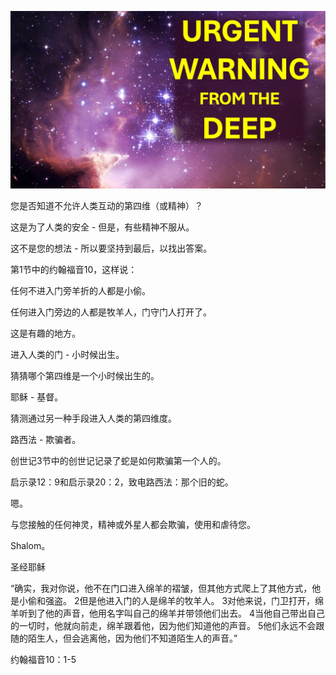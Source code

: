 ![Video cover image](../cover.jpg "cover photo")

您是否知道不允许人类互动的第四维（或精神）？

这是为了人类的安全 - 但是，有些精神不服从。

这不是您的想法 - 所以要坚持到最后，以找出答案。

第1节中的约翰福音10，这样说：

任何不进入门旁羊折的人都是小偷。

任何进入门旁边的人都是牧羊人，门守门人打开了。

这是有趣的地方。

进入人类的门 - 小时候出生。

猜猜哪个第四维是一个小时候出生的。

耶稣 - 基督。

猜测通过另一种手段进入人类的第四维度。

路西法 - 欺骗者。

创世记3节中的创世记记录了蛇是如何欺骗第一个人的。

启示录12：9和启示录20：2，致电路西法：那个旧的蛇。

嗯。

与您接触的任何神灵，精神或外星人都会欺骗，使用和虐待您。

Shalom。


圣经耶稣

“确实，我对你说，他不在门口进入绵羊的褶皱，但其他方式爬上了其他方式，他是小偷和强盗。 2但是他进入门的人是绵羊的牧羊人。 3对他来说，门卫打开，绵羊听到了他的声音，他用名字叫自己的绵羊并带领他们出去。 4当他自己带出自己的一切时，他就向前走，绵羊跟着他，因为他们知道他的声音。 5他们永远不会跟随的陌生人，但会逃离他，因为他们不知道陌生人的声音。”

约翰福音10：1-5